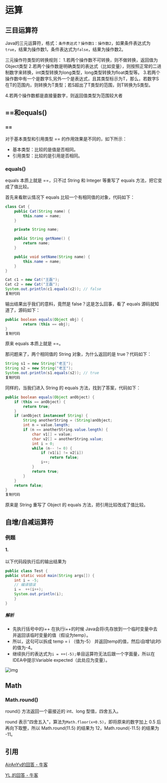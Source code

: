 # 运算



## 三目运算符

Java的三元运算符，格式：`条件表达式？操作数1：操作数2`，如果条件表达式为`true`，结果为操作数1，条件表达式为`false`，结果为操作数2。

三元操作符类型的转换规则：
1.若两个操作数不可转换，则不做转换，返回值为Object类型
2.若两个操作数是明确类型的表达式（比如变量），则按照正常的二进制数字来转换，int类型转换为long类型，long类型转换为float类型等。
3.若两个操作数中有一个是数字S,另外一个是表达式，且其类型标示为T，那么，若数字S在T的范围内，则转换为T类型；若S超出了T类型的范围，则T转换为S类型。

4.若两个操作数都是直接量数字，则返回值类型为范围较大者



## ==和equals()

### ==

对于基本类型和引用类型 == 的作用效果是不同的，如下所示：

- 基本类型：比较的是值是否相同。
- 引用类型：比较的是引用是否相同。

### equals()

equals 本质上就是 ==，只不过 String 和 Integer 等重写了 equals 方法，把它变成了值比较。

首先来看默认情况下 equals 比较一个有相同值的对象，代码如下：

```java
class Cat {
    public Cat(String name) {
        this.name = name;
    }

    private String name;

    public String getName() {
        return name;
    }

    public void setName(String name) {
        this.name = name;
    }
}

Cat c1 = new Cat("王磊");
Cat c2 = new Cat("王磊");
System.out.println(c1.equals(c2)); // false
复制代码
```

输出结果出乎我们的意料，竟然是 false？这是怎么回事，看了 equals 源码就知道了，源码如下：

```java
public boolean equals(Object obj) {
		return (this == obj);
}
复制代码
```

原来 equals 本质上就是 ==。

那问题来了，两个相同值的 String 对象，为什么返回的是 true？代码如下：

```java
String s1 = new String("老王");
String s2 = new String("老王");
System.out.println(s1.equals(s2)); // true
复制代码
```

同样的，当我们进入 String 的 equals 方法，找到了答案，代码如下：

```java
public boolean equals(Object anObject) {
    if (this == anObject) {
        return true;
    }
    if (anObject instanceof String) {
        String anotherString = (String)anObject;
        int n = value.length;
        if (n == anotherString.value.length) {
            char v1[] = value;
            char v2[] = anotherString.value;
            int i = 0;
            while (n-- != 0) {
                if (v1[i] != v2[i])
                    return false;
                i++;
            }
            return true;
        }
    }
    return false;
}
复制代码
```

原来是 String 重写了 Object 的 equals 方法，把引用比较改成了值比较。



## 自增/自减运算符

### 例题

#### 1.

以下代码段执行后的输出结果为

```java
public class Test {
public static void main(String args[]) {
    int i = -5;
    // 编译错误
    i =  ++(i++);
    System.out.println(i);
    }
}
```

##### 解析

- 先执行括号中的i++ 在执行i++的时候 Java会将i先存放到一个临时变量中去 并返回该临时变量的值（假设为temp）。
- 所以，这句可以拆成 temp = i （值为-5） 并返回temp的值，然后i自增1此时i的值为-4。
- 继续执行的表达式为`i = ++(-5);`单目运算符无法后跟一个字面量，所以在IDEA中提示Variable expected（此处应为变量）。

![img](https://image-hosting.jellyfishmix.com/20200630085749.png)



## Math

### Math.round()

round() 方法返回一个最接近的 int、long 型值，四舍五入。

round 表示"四舍五入"，算法为`Math.floor(x+0.5)`，即将原来的数字加上 0.5 后再向下取整，所以 Math.round(11.5) 的结果为 12，Math.round(-11.5) 的结果为 -11。



## 引用

[AirAnYv的回答 - 牛客](https://www.nowcoder.com/questionTerminal/a5f82c7f51324377808a119f8c46d692)

[YL,的回答 - 牛客](https://www.nowcoder.com/questionTerminal/701d348fec8f4c1893740e253217a65f)